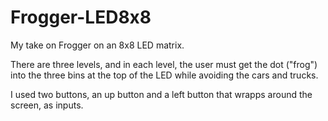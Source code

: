 # Frogger-LED8x8

My take on Frogger on an 8x8 LED matrix. 

There are three levels, and in each level, the user must get the dot ("frog") into the three bins at the top of the LED while avoiding the cars and trucks.

I used two buttons, an up button and a left button that wrapps around the screen, as inputs.
